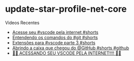# update-star-profile-net-core

Videos Recentes
<!-- YOUTUBE:START -->
- [Acesse seu #vscode pela internet #shorts](https://www.youtube.com/watch?v=tXc1rc2_WxY)
- [Entendendo os comandos do #git #shorts](https://www.youtube.com/watch?v=2HWm5yOQYtM)
- [Extensões para #vscode parte 3 #shorts](https://www.youtube.com/watch?v=-kLIiiQA1gc)
- [Abrindo a caixa que chegou do @GitHub  #shorts #github](https://www.youtube.com/watch?v=0WYZIqXtTdc)
- [🤯​🤯​ ACESSANDO SEU VSCODE PELA INTERNET!!!! 🤯​🤯​](https://www.youtube.com/watch?v=NwHzzrYkAnM)
<!-- YOUTUBE:END -->
